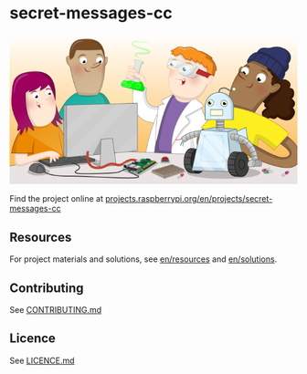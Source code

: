 # secret-messages-cc

![secret-messages-cc](banner.png)

Find the project online at [projects.raspberrypi.org/en/projects/secret-messages-cc](https://projects.raspberrypi.org/en/projects/secret-messages-cc)

## Resources
For project materials and solutions, see [en/resources](https://github.com/raspberrypilearning/secret-messages-cc/tree/master/en/resources) and [en/solutions](https://github.com/raspberrypilearning/secret-messages-cc/tree/master/en/solutions).

## Contributing
See [CONTRIBUTING.md](CONTRIBUTING.md)

## Licence
 See [LICENCE.md](LICENCE.md)